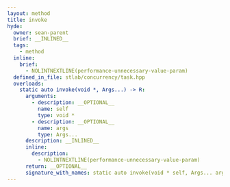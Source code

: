 ```yaml
---
layout: method
title: invoke
hyde:
  owner: sean-parent
  brief: __INLINED__
  tags:
    - method
  inline:
    brief:
      - NOLINTNEXTLINE(performance-unnecessary-value-param)
  defined_in_file: stlab/concurrency/task.hpp
  overloads:
    static auto invoke(void *, Args...) -> R:
      arguments:
        - description: __OPTIONAL__
          name: self
          type: void *
        - description: __OPTIONAL__
          name: args
          type: Args...
      description: __INLINED__
      inline:
        description:
          - NOLINTNEXTLINE(performance-unnecessary-value-param)
      return: __OPTIONAL__
      signature_with_names: static auto invoke(void * self, Args... args) -> R
---
```

